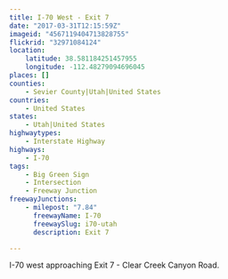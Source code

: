 ```yaml
---
title: I-70 West - Exit 7
date: "2017-03-31T12:15:59Z"
imageid: "4567119404713828755"
flickrid: "32971084124"
location:
    latitude: 38.581184251457955
    longitude: -112.48279094696045
places: []
counties:
    - Sevier County|Utah|United States
countries:
    - United States
states:
    - Utah|United States
highwaytypes:
    - Interstate Highway
highways:
    - I-70
tags:
    - Big Green Sign
    - Intersection
    - Freeway Junction
freewayJunctions:
    - milepost: "7.84"
      freewayName: I-70
      freewaySlug: i70-utah
      description: Exit 7

---
```

I-70 west approaching Exit 7 - Clear Creek Canyon Road.